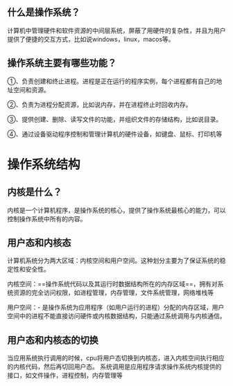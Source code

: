## 什么是操作系统？
计算机中管理硬件和软件资源的中间层系统，屏蔽了用硬件的复杂性，并且为用户提供了便捷的交互方式，比如说windows，linux，macos等。
## 操作系统主要有哪些功能？
①、负责创建和终止进程。进程是正在运行的程序实例，每个进程都有自己的地址空间和资源。

②、负责为进程分配资源，比如说内存，并在进程终止时回收内存。

③、提供创建、删除、读写文件的功能，并组织文件的存储结构，比如说目录。

④、通过设备驱动程序控制和管理计算机的硬件设备，如键盘、鼠标、打印机等


# 操作系统结构
## 内核是什么？
内核是一个计算机程序，是操作系统的核心，提供了操作系统最核心的能力，可以控制操作系统中所有的内容。

## 用户态和内核态
计算机系统分为两大区域：内核空间和用户空间。这种划分主要为了保证系统的稳定性和安全性。

内核空间：==操作系统代码以及其运行时数据结构所在的内存区域==，拥有对系统资源的完全访问权限，如进程管理，内存管理，文件系统管理，网络堆栈等

用户空间：- 是操作系统为应用程序（如用户运行的进程）分配的内存区域，用户空间中的进程不能直接访问硬件或内核数据结构，只能通过系统调用与内核通信。

## 用户态和内核态的切换
当应用系统执行调用的时候，cpu将用户态切换到内核态，进入内核空间执行相应的内核代码，然后再切回用户态。
系统调用是应用程序请求操作系统内核提供的接口，如文件操作，进程控制，内存管理等